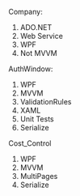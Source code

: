 Company:
1) ADO.NET
2) Web Service
3) WPF
4) Not MVVM

AuthWindow:
1) WPF
2) MVVM
3) ValidationRules
4) XAML
5) Unit Tests
6) Serialize

Cost_Control
1) WPF
2) MVVM
3) MultiPages
4) Serialize